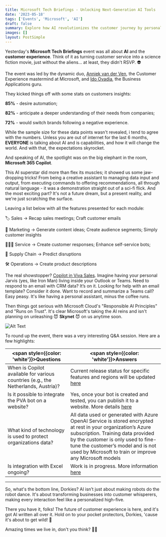 ```yaml
---
title: Microsoft Tech Briefings - Unlocking Next-Generation AI Tools
date: '2023-05-18'
tags: ['Events', 'Microsoft', 'AI']
draft: false
summary: Explore how AI revolutionizes the customer journey by personalizing experiences, optimizing communication, and uncovering data insights, as highlighted in Microsoft's Tech Briefings event.
images: []
layout: PostSimple
---
```


Yesterday's **Microsoft Tech Briefings** event was all about **AI** and the **customer experience**. Think of it as turning customer service into a science fiction movie, just without the aliens... at least, they didn't RSVP. 👽

The event was led by the dynamic duo, [Anniek van der Ven](https://www.linkedin.com/in/anniekvanderven/), the Customer Experience mastermind at Microsoft, and [Ido Ovadia](https://www.linkedin.com/in/idoovadia/), the Business Applications guru.

They kicked things off with some stats on customers insights:

**85%** - desire automation;

**82%** - anticipate a deeper understanding of their needs from companies;

**72%** - would switch brands following a negative experience.

While the sample size for these data points wasn't revealed, i tend to agree with the numbers. Unless you are out of internet for the last 6 months, **EVERYONE** is talking about AI and is capabilities, and how it will change the world. And with that, the expectations skyrocket.

And speaking of AI, the spotlight was on the big elephant in the room, **Microsoft 365 Copilot**.

This AI superstar did more than flex its muscles; it showed us some jaw-dropping tricks! From being a creative assistant to managing data input and output, from executing commands to offering recommendations, all through natural language - it was a demonstration straight out of a sci-fi flick. And the most exciting part? It's not a future dream, but a present reality, and we're just scratching the surface.

Leaving a list below with all the features presented for each module:

🏷️ Sales -> Recap sales meetings; Craft customer emails

📢 Marketing -> Generate content ideas; Create audience segments; Simply customer insights

👨🏻‍🔧 Service -> Create customer responses; Enhance self-service bots;

🚚 Supply Chain -> Predict disruptions

🛠️ Operations -> Create product descriptions

The real showstopper? [Copilot in Viva Sales](https://www.youtube.com/watch?v=PAKYggQAlnc&ab_channel=MicrosoftDynamics365). Imagine having your personal Jarvis (yes, like Iron Man) living inside your Outlook or Teams. Need to respond to an email with CRM data? It’s on it. Looking for help with an email template? Consider it done. Want to record and summarize a Teams call? Easy peasy. It's like having a personal assistant, minus the coffee runs.

Then things got serious with Microsoft Cloud's "Responsible AI Principles" and "Runs on Trust". It's clear Microsoft's taking the AI reins and isn't planning on unleashing 😈 **Skynet** 😈 on us anytime soon.

![Alt Text](https://media.giphy.com/media/IZY2SE2JmPgFG/giphy.gif)

To round up the event, there was a very interesting Q&A session. Here are a few highlights:

| <span style={{color: 'white'}}>Questions</span>                                   | <span style={{color: 'white'}}>Answers</span>                                                                                                                                                                                                                                           |
| --------------------------------------------------------------------------------- | --------------------------------------------------------------------------------------------------------------------------------------------------------------------------------------------------------------------------------------------------------------------------------------- |
| When is Copilot available for various countries (e.g., the Netherlands, Austria)? | Current release status for specific features and regions will be updated [here](https://experience.dynamics.com/releaseplans/?app=Marketing)                                                                                                                                            |
| Is it possible to integrate the PVA bot on a website?                             | Yes, once your bot is created and tested, you can publish it to a website. More details [here](https://learn.microsoft.com/en-us/power-virtual-agents/fundamentals-get-started)                                                                                                         |
| What kind of technology is used to protect organizations data?                    | All data used or generated with Azure OpenAI Service is stored encrypted at rest in your organization’s Azure subscription. Training data provided by the customer is only used to fine-tune the customer’s model and is not used by Microsoft to train or improve any Microsoft models |
| Is integration with Excel ongoing?                                                | Work is in progress. More information [here](https://blogs.microsoft.com/blog/2023/03/16/introducing-microsoft-365-copilot-your-copilot-for-work/)                                                                                                                                      |

---

So, what's the bottom line, Dorkies? AI isn’t just about making robots do the robot dance. It's about transforming businesses into customer whisperers, making every interaction feel like a personalized high-five.

There you have it, folks! The future of customer experience is here, and it's got AI written all over it. Hold on to your pocket protectors, Dorkies, 'cause it's about to get wild! 🚀

Amazing times we live in, don't you think? 🤩🤩
